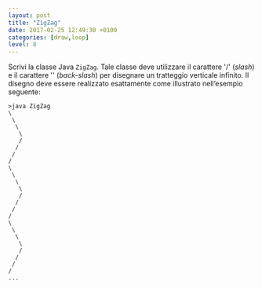 ```yaml
---
layout: post
title: "ZigZag"
date: 2017-02-25 12:49:30 +0100
categories: [draw,loop]
level: 8
---
```


Scrivi la classe Java `ZigZag`. Tale classe deve utilizzare il carattere '/' (*slash*) e il carattere '\' (*back-slash*) per disegnare un tratteggio verticale infinito. Il disegno deve essere realizzato esattamente come illustrato nell’esempio seguente:

~~~text
>java ZigZag
\
 \
  \
   \
   /
  /
 /
/
\
 \
  \
   \
   /
  /
 /
/
\
 \
  \
   \
   /
  /
 /
/
...
~~~
